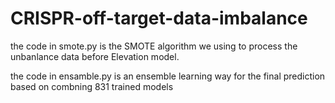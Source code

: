 # CRISPR-off-target-data-imbalance
 the code in smote.py is the SMOTE algorithm we using to process the unbanlance data before Elevation model.

the code in ensamble.py is an  ensemble learning way for the final prediction based on combning 831 trained models
